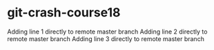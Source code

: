 # git-crash-course18
Adding line 1 directly to remote master branch
Adding line 2 directly to remote master branch
Adding line 3 directly to remote master branch

